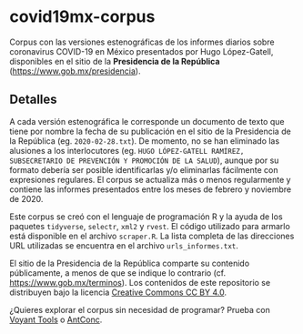 # covid19mx-corpus

Corpus con las versiones estenográficas de los informes diarios sobre coronavirus COVID-19 en México presentados por Hugo López-Gatell, disponibles en el sitio de la **Presidencia de la República** (https://www.gob.mx/presidencia). 

## Detalles

A cada versión estenográfica le corresponde un documento de texto que tiene por nombre la fecha de su publicación en el sitio de la Presidencia de la República (eg. `2020-02-28.txt`). De momento, no se han eliminado las alusiones a los interlocutores (eg. `HUGO LÓPEZ-GATELL RAMÍREZ, SUBSECRETARIO DE PREVENCIÓN Y PROMOCIÓN DE LA SALUD`), aunque por su formato debería ser posible identificarlas y/o eliminarlas fácilmente con expresiones regulares. El corpus se actualiza más o menos regularmente y contiene las informes presentados entre los meses de febrero y noviembre de 2020.

Este corpus se creó con el lenguaje de programación R y la ayuda de los paquetes `tidyverse`, `selectr`, `xml2` y `rvest`. El código utilizado para armarlo está disponible en el archivo `scraper.R`. La lista completa de las direcciones URL utilizadas se encuentra en el archivo `urls_informes.txt`. 

El sitio de la Presidencia de la República comparte su contenido públicamente, a menos de que se indique lo contrario (cf. https://www.gob.mx/terminos). Los contenidos de este repositorio se distribuyen bajo la licencia [Creative Commons CC BY 4.0](https://creativecommons.org/licenses/by/4.0/deed.es).

¿Quieres explorar el corpus sin necesidad de programar? Prueba con [Voyant Tools](https://voyant-tools.org/) o [AntConc](https://www.laurenceanthony.net/software/antconc/).